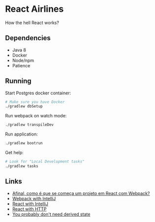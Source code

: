 # React Airlines

How the hell React works?

## Dependencies

- Java 8
- Docker
- Node/npm
- Patience

## Running

Start Postgres docker container:

```bash
# Make sure you have Docker
./gradlew dbSetup
```

Run webpack on watch mode:

````bash
./gradlew transpileDev
````

Run application:

```bash
./gradlew bootrun
```

Get help:

````bash
# Look for "Local Development tasks" 
./gradlew tasks
````

## Links

- [Afinal, como é que se começa um projeto em React com Webpack?](https://medium.freecodecamp.org/part-1-react-app-from-scratch-using-webpack-4-562b1d231e75)
- [Webpack with IntelliJ](https://www.jetbrains.com/help/idea/using-webpack.html)
- [React with IntelliJ](https://www.jetbrains.com/help/idea/react.html)
- [React with HTTP](https://www.javascriptstuff.com/react-ajax-best-practices/)
- [You probably don't need derived state](https://reactjs.org/blog/2018/06/07/you-probably-dont-need-derived-state.html)